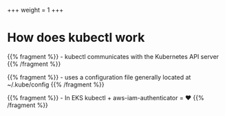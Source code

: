 +++
weight = 1
+++

# How does kubectl work

{{% fragment %}} - kubectl communicates with the Kubernetes API server {{% /fragment %}}

{{% fragment %}} - uses a configuration file generally located at ~/.kube/config {{% /fragment %}}

{{% fragment %}} - In EKS kubectl + aws-iam-authenticator = ❤️ {{% /fragment %}}

